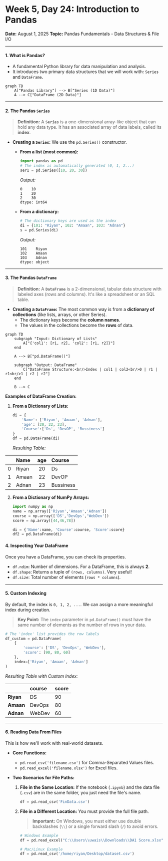# Week 5, Day 24:  Introduction to Pandas

**Date:** August 1, 2025
**Topic:** Pandas Fundamentals - Data Structures & File I/O

---

#### **1. What is Pandas?**

*   A fundamental Python library for data manipulation and analysis.
*   It introduces two primary data structures that we will work with: `Series` and `DataFrame`.

```mermaid
graph TD
    A["Pandas Library"] --> B["Series (1D Data)"]
    A --> C["DataFrame (2D Data)"]
```

---

#### **2. The Pandas `Series`**

> **Definition:** A **`Series`** is a one-dimensional array-like object that can hold any data type. It has an associated array of data labels, called its **index**.

*   **Creating a `Series`:** We use the `pd.Series()` constructor.

    *   **From a list (most common):**
        ```python
        import pandas as pd
        # The index is automatically generated (0, 1, 2...)
        ser1 = pd.Series([10, 20, 30])
        ```
        *Output:*
        ```
        0    10
        1    20
        2    30
        dtype: int64
        ```

    *   **From a dictionary:**
        ```python
        # The dictionary keys are used as the index
        di = {101: "Riyan", 102: "Amaan", 103: "Adnan"}
        s = pd.Series(di)
        ```
        *Output:*
        ```
        101    Riyan
        102    Amaan
        103    Adnan
        dtype: object
        ```

---

#### **3. The Pandas `DataFrame`**

> **Definition:** A **`DataFrame`** is a 2-dimensional, tabular data structure with labeled axes (rows and columns). It's like a spreadsheet or an SQL table.

*   **Creating a `DataFrame`:** The most common way is from a **dictionary of collections** (like lists, arrays, or other Series).
    *   The dictionary keys become the **column names**.
    *   The values in the collections become the **rows** of data.

```mermaid
graph TD
    subgraph "Input: Dictionary of Lists"
        A["{'col1': [r1, r2], 'col2': [r1, r2]}"]
    end
    
    A --> B["pd.DataFrame()"]
    
    subgraph "Output: DataFrame"
        C["DataFrame Structure:<br/>Index | col1 | col2<br/>0 | r1 | r1<br/>1 | r2 | r2"]
    end
    
    B --> C
```

**Examples of DataFrame Creation:**

1.  **From a Dictionary of Lists:**
    ```python
    di = {
        'Name': ['Riyan', 'Amaan', 'Adnan'],
        'age': [20, 22, 23],
        'Course':['Ds', 'DevOP', 'Bussiness']
    }
    df = pd.DataFrame(di)
    ```
    
    *Resulting Table:*
    
| | Name | age | Course |
| :-- | :--- | :-: | :--- |
| 0 | Riyan | 20 | Ds |
| 1 | Amaan | 22 | DevOP |
| 2 | Adnan | 23 | Bussiness|

2.  **From a Dictionary of NumPy Arrays:**
    ```python
    import numpy as np
    name = np.array(['Riyan','Amaan','Adnan'])
    course = np.array(['DS','DevOps','WebDev'])
    score = np.array([44,46,78])

    di = {'Name':name, 'Course':course, 'Score':score}
    df2 = pd.DataFrame(di)
    ```

#### **4. Inspecting Your DataFrame**

Once you have a DataFrame, you can check its properties.

*   `df.ndim`: Number of dimensions. For a DataFrame, this is always **2**.
*   `df.shape`: Returns a tuple of `(rows, columns)`. Very useful!
*   `df.size`: Total number of elements (`rows * columns`).

---

#### **5. Custom Indexing**

By default, the index is `0, 1, 2, ...`. We can assign a more meaningful index during creation.

> **Key Point:** The `index` parameter in `pd.DataFrame()` must have the same number of elements as the number of rows in your data.

```python
# The 'index' list provides the row labels
df_custom = pd.DataFrame(
    {
        'course': ['DS', 'DevOps', 'WebDev'],
        'score': [90, 80, 60]
    }, 
    index=['Riyan', 'Amaan', 'Adnan']
)
```
*Resulting Table with Custom Index:*

| | course | score |
|:---|:---|:---|
| **Riyan** | DS | 90 |
| **Amaan** | DevOps | 80 |
| **Adnan** | WebDev | 60 |

---

#### **6. Reading Data From Files**

This is how we'll work with real-world datasets.

*   **Core Functions:**
    *   `pd.read_csv('filename.csv')` for Comma-Separated Values files.
    *   `pd.read_excel('filename.xlsx')` for Excel files.

*   **Two Scenarios for File Paths:**

    1.  **File in the Same Location:** If the notebook (`.ipynb`) and the data file (`.csv`) are in the same folder, you just need the file's name.
        ```python
        df = pd.read_csv('FinData.csv') 
        ```

    2.  **File in a Different Location:** You must provide the full file path.
        > **Important:** On Windows, you must either use double backslashes (`\\`) or a single forward slash (`/`) to avoid errors.
        ```python
        # Windows Example
        df = pd.read_excel("C:\\Users\\uwais\\Downloads\\DA1 Score.xlsx")
        
        # Mac/Linux Example
        df = pd.read_csv('/home/riyan/Desktop/dataset.csv')
        ```